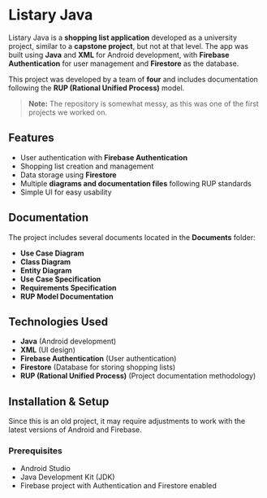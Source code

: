 # Listary Java

Listary Java is a **shopping list application** developed as a university project, similar to a **capstone project**, but not at that level. The app was built using **Java** and **XML** for Android development, with **Firebase Authentication** for user management and **Firestore** as the database.  

This project was developed by a team of **four** and includes documentation following the **RUP (Rational Unified Process)** model.

> **Note:** The repository is somewhat messy, as this was one of the first projects we worked on.

## Features

- User authentication with **Firebase Authentication**  
- Shopping list creation and management  
- Data storage using **Firestore**  
- Multiple **diagrams and documentation files** following RUP standards  
- Simple UI for easy usability  

## Documentation

The project includes several documents located in the **Documents** folder:

- **Use Case Diagram**  
- **Class Diagram**  
- **Entity Diagram**  
- **Use Case Specification**  
- **Requirements Specification**  
- **RUP Model Documentation**  

## Technologies Used

- **Java** (Android development)  
- **XML** (UI design)  
- **Firebase Authentication** (User authentication)  
- **Firestore** (Database for storing shopping lists)  
- **RUP (Rational Unified Process)** (Project documentation methodology)  

## Installation & Setup

Since this is an old project, it may require adjustments to work with the latest versions of Android and Firebase.

### Prerequisites

- Android Studio  
- Java Development Kit (JDK)  
- Firebase project with Authentication and Firestore enabled  
